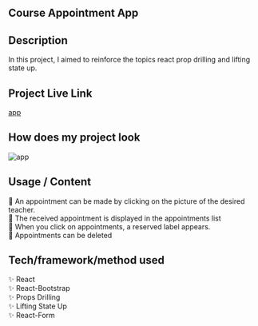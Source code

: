 ## Course Appointment App
## Description
In this project, I aimed to reinforce the topics react prop drilling and lifting state up.

## Project Live Link
[app](https://course-appointment-app.vercel.app/)


## How does my project look
![app](./app.gif)


## Usage / Content

💢 An appointment can be made by clicking on the picture of the desired teacher. <br>
💢 The received appointment is displayed in the appointments list <br>
💢 When you click on appointments, a reserved label appears.<br>
💢 Appointments can be deleted <br>


## Tech/framework/method used
✨ React <br>
✨ React-Bootstrap <br>
✨ Props Drilling <br>
✨ Lifting State Up <br>
✨ React-Form <br>
  
